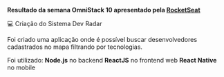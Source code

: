 **Resultado da semana OmniStack 10 apresentado pela [RocketSeat](https://rocketseat.com.br/)**

:computer: Criação do Sistema Dev Radar

Foi criado uma aplicação onde é possível buscar desenvolvedores cadastrados no mapa filtrando por tecnologias.

Foi utilizado: 
**Node.js** no backend
**ReactJS** no frontend web
**React Native** no mobile
